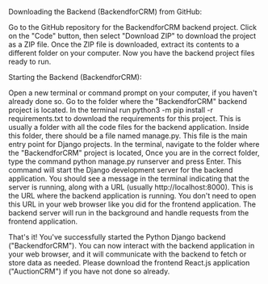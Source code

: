 Downloading the Backend (BackendforCRM) from GitHub:

Go to the GitHub repository for the BackendforCRM backend project.
Click on the "Code" button, then select "Download ZIP" to download the project as a ZIP file.
Once the ZIP file is downloaded, extract its contents to a different folder on your computer.
Now you have the backend project files ready to run.

Starting the Backend (BackendforCRM):

Open a new terminal or command prompt on your computer, if you haven't already done so.
Go to the folder where the "BackendforCRM" backend project is located.
In the terminal run python3 -m pip install -r requirements.txt to download the requirements for this project.
This is usually a folder with all the code files for the backend application.
Inside this folder, there should be a file named manage.py.
This file is the main entry point for Django projects.
In the terminal, navigate to the folder where the "BackendforCRM" project is located,
Once you are in the correct folder, type the command python manage.py runserver and press Enter.
This command will start the Django development server for the backend application.
You should see a message in the terminal indicating that the server is running, 
along with a URL (usually http://localhost:8000).
This is the URL where the backend application is running.
You don't need to open this URL in your web browser like you did for the frontend application.
The backend server will run in the background and handle requests from the frontend application.

That's it! You've successfully started the Python Django backend ("BackendforCRM").
You can now interact with the backend application in your web browser, and it will communicate with the backend to fetch or store data as needed.
Please download the frontend React.js application ("AuctionCRM") if you have not done so already.

